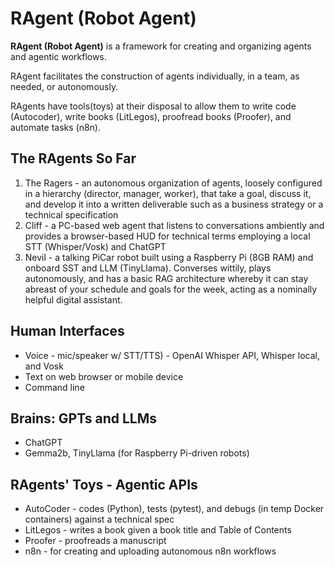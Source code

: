 # RAgent (Robot Agent)

**RAgent (Robot Agent)** is a framework for creating and organizing agents and agentic workflows.

RAgent facilitates the construction of agents individually, in a team, as needed, or autonomously.

RAgents have tools(toys) at their disposal to allow them to write code (Autocoder), write books (LitLegos), proofread books (Proofer), and automate tasks (n8n).

## The RAgents So Far
1. The Ragers - an autonomous organization of agents, loosely configured in a hierarchy (director, manager, worker), that take a goal, discuss it, and develop it into a written deliverable such as a business strategy or a technical specification
2. Cliff - a PC-based web agent that listens to conversations ambiently and provides a browser-based HUD for technical terms employing a local STT (Whisper/Vosk) and ChatGPT
3. Nevil - a talking PiCar robot built using a Raspberry Pi (8GB RAM) and onboard SST and LLM (TinyLlama). Converses wittily, plays autonomously, and has a basic RAG architecture whereby it can stay abreast of your schedule and goals for the week, acting as a nominally helpful digital assistant.

## Human Interfaces
- Voice - mic/speaker w/ STT/TTS) - OpenAI Whisper API, Whisper local, and Vosk
- Text on web browser or mobile device
- Command line

## Brains: GPTs and LLMs
- ChatGPT
- Gemma2b, TinyLlama (for Raspberry Pi-driven robots)

## RAgents' Toys - Agentic APIs
- AutoCoder - codes (Python), tests (pytest), and debugs (in temp Docker containers) against a technical spec
- LitLegos - writes a book given a book title and Table of Contents
- Proofer - proofreads a manuscript
- n8n - for creating and uploading autonomous n8n workflows